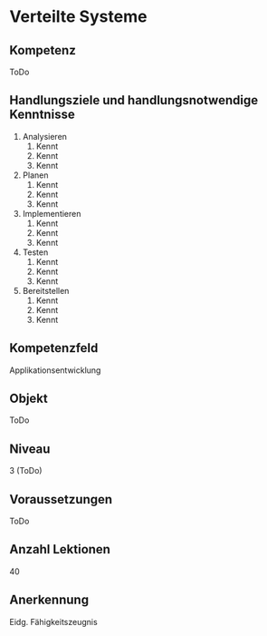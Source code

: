 # Verteilte Systeme

## Kompetenz
ToDo

## Handlungsziele und handlungsnotwendige Kenntnisse
1. Analysieren
   1. Kennt
   1. Kennt
   1. Kennt
1. Planen
   1. Kennt
   1. Kennt
   1. Kennt
1. Implementieren
   1. Kennt
   1. Kennt
   1. Kennt
1. Testen
   1. Kennt
   1. Kennt
   1. Kennt
1. Bereitstellen
   1. Kennt
   1. Kennt
   1. Kennt

## Kompetenzfeld
Applikationsentwicklung

## Objekt
ToDo

## Niveau
3 (ToDo)

## Voraussetzungen
ToDo

## Anzahl Lektionen
40

## Anerkennung
Eidg. Fähigkeitszeugnis